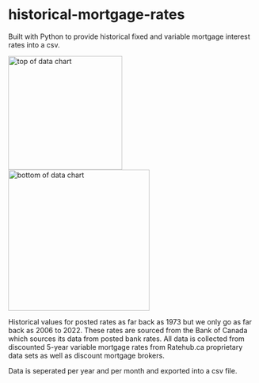 # historical-mortgage-rates
Built with Python to provide historical fixed and variable mortgage interest rates into a csv.

<img width="230" alt="top of data chart" src="https://user-images.githubusercontent.com/96437758/190922829-ff72399c-348a-4328-b575-4de8f8164fd5.png">
<img width="285" alt="bottom of data chart" src="https://user-images.githubusercontent.com/96437758/190922837-f9b760f6-6eb9-46a9-b4f3-8c9b0aabad20.png">

Historical values for posted rates as far back as 1973 but we only go as far back as 2006 to 2022. These rates are sourced from the Bank of Canada which sources its data from posted bank rates.
All data is collected from discounted 5-year variable mortgage rates from Ratehub.ca proprietary data sets as well as discount mortgage brokers.

Data is seperated per year and per month and exported into a csv file.
